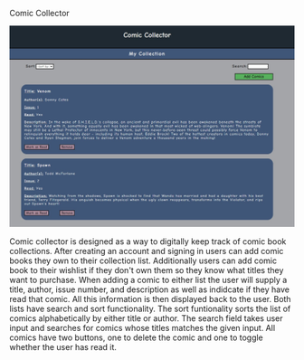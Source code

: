 <!-- Title -->
Comic Collector

<!-- Link to live app -->

<!-- Api Documentation -->

<!-- Screenshots -->
![Alt text](https://github.com/jdoliverr/comic-collector/blob/master/public/images/ex-comic-collection.jpg?raw=true)

<!-- Summary -->
Comic collector is designed as a way to digitally keep track of comic book collections. After creating an account and signing in users can add comic books they own to their collection list. Additionally users can add comic book to their wishlist if they don't own them so they know what titles they want to purchase. When adding a comic to either list the user will supply a title, author, issue number, and description as well as indidcate if they have read that comic. All this information is then displayed back to the user. Both lists have search and sort functionality. The sort funtionality sorts the list of comics alphabetically by either title or author. The search field takes user input and searches for comics whose titles matches the given input. All comics have two buttons, one to delete the comic and one to toggle whether the user has read it.  